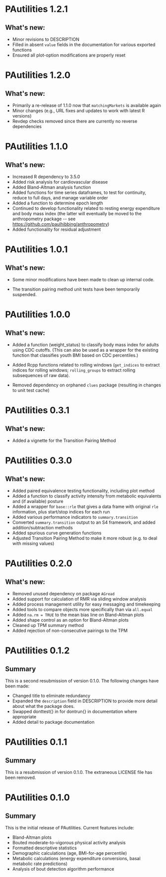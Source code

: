 # PAutilities 1.2.1

## What's new:

* Minor revisions to DESCRIPTION
* Filled in absent `value` fields in the documentation for various exported functions
* Ensured all plot-option modifications are properly reset



# PAutilities 1.2.0

## What's new:

* Primarily a re-release of 1.1.0 now that `matchingMarkets` is available again
* Minor changes (e.g., URL fixes and updates to work with latest R versions)
* Revdep checks removed since there are currently no reverse dependencies



# PAutilities 1.1.0

## What's new:

* Increased R dependency to 3.5.0
* Added risk analysis for cardiovascular disease
* Added Bland-Altman analysis function
* Added functions for time series dataframes, to test for continuity, reduce to
  full days, and manage variable order
* Added a function to determine epoch length
* Continued to develop functionality related to resting energy expenditure and
  body mass index (the latter will eventually be moved to the anthropometry
  package -- see https://github.com/paulhibbing/anthropometry)
* Added functionality for residual adjustment



# PAutilities 1.0.1

## What's new:

* Some minor modifications have been made to clean up internal code.

* The transition pairing method unit tests have been temporarily suspended.



# PAutilities 1.0.0

## What's new:

* Added a function (weight_status) to classify body mass index for adults
    using CDC cutoffs. (This can also be used as a wrapper for the existing
    function that classifies youth BMI based on CDC percentiles.)
    
* Added Rcpp functions related to rolling windows (`get_indices` to extract
    indices for rolling windows; `rolling_groups` to extract rolling
    subsequences of raw data).
    
* Removed dependency on orphaned `clues` package (resulting in changes to
    unit test cache)



# PAutilities 0.3.1

## What's new:

* Added a vignette for the Transition Pairing Method



# PAutilities 0.3.0

## What's new:

* Added paired equivalence testing functionality, including plot method
* Added a function to classify activity intensity from metabolic equivalents and
    (if available) posture
* Added a wrapper for `base::rle` that gives a data frame with original `rle`
    information, plus start/stop indices for each run
* Added various performance indicators to `summary.transition`
* Converted `summary.transition` output to an S4 framework, and added
    addition/subtraction methods
* Added spurious curve generation functions
* Adjusted Transition Pairing Method to make it more robust (e.g. to deal with
    missing values)



# PAutilities 0.2.0

## What's new:

* Removed unused dependency on package `AGread`
* Added support for calculation of RMR via sliding window analysis
* Added process management utility for easy messaging and timekeeping
* Added tools to compare objects more specifically than via `all.equal`
* Added `na.rm = TRUE` to the mean bias line on Bland-Altman plots
* Added shape control as an option for Bland-Altman plots
* Cleaned up TPM summary method
* Added rejection of non-consecutive pairings to the TPM



# PAutilities 0.1.2

## Summary

This is a second resubmission of version 0.1.0. The following changes
    have been made:
    
* Changed title to eliminate redundancy
* Expanded the `description` field in DESCRIPTION to provide more
    detail about what the package does.
* Swapped donttest{} in for dontrun{} in documentation where appropriate
* Added detail to package documentation



# PAutilities 0.1.1

## Summary

This is a resubmission of version 0.1.0. The extraneous LICENSE file
    has been removed.



# PAutilities 0.1.0

## Summary

This is the initial release of PAutilities. Current features include:

* Bland-Altman plots
* Bouted moderate-to-vigorous physical activity analysis
* Formatted descriptive statistics
* Demographic calculations (age, BMI-for-age percentile)
* Metabolic calculations (energy expenditure conversions,
    basal metabolic rate predictions)
* Analysis of bout detection algorithm performance
